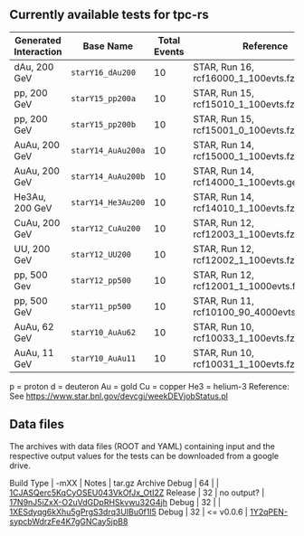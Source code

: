 ## Currently available tests for tpc-rs

Generated Interaction | Base Name          | Total Events | Reference
---                   | ---                | ---          | ---
dAu, 200 GeV          | `starY16_dAu200`   | 10           | STAR, Run 16, rcf16000_1_100evts.fzd
pp, 200 GeV           | `starY15_pp200a`   | 10           | STAR, Run 15, rcf15010_1_100evts.fzd
pp, 200 GeV           | `starY15_pp200b`   | 10           | STAR, Run 15, rcf15001_0_100evts.fzd
AuAu, 200 GeV         | `starY14_AuAu200a` | 10           | STAR, Run 14, rcf15000_1_100evts.fzd
AuAu, 200 GeV         | `starY14_AuAu200b` | 10           | STAR, Run 14, rcf14000_1_100evts.geant.root
He3Au, 200 GeV        | `starY14_He3Au200` | 10           | STAR, Run 14, rcf14010_1_100evts.fzd
CuAu, 200 GeV         | `starY12_CuAu200`  | 10           | STAR, Run 12, rcf12003_1_100evts.fzd
UU, 200 GeV           | `starY12_UU200`    | 10           | STAR, Run 12, rcf12002_1_100evts.fzd
pp, 500 Gev           | `starY12_pp500`    | 10           | STAR, Run 12, rcf12001_1_1000evts.fzd
pp, 500 GeV           | `starY11_pp500`    | 10           | STAR, Run 11, rcf10100_90_4000evts_minb.fzd
AuAu, 62 GeV          | `starY10_AuAu62`   | 10           | STAR, Run 10, rcf10033_1_100evts.fzd
AuAu, 11 GeV          | `starY10_AuAu11`   | 10           | STAR, Run 10, rcf10031_1_100evts.fzd

p = proton
d = deuteron
Au = gold
Cu = copper
He3 = helium-3
Reference: See https://www.star.bnl.gov/devcgi/weekDEVjobStatus.pl

## Data files

The archives with data files (ROOT and YAML) containing input and the respective
output values for the tests can be downloaded from a google drive.

Build Type | -mXX | Notes      | tar.gz Archive
Debug      | 64   |            | [1CJASQerc5KqCyOSEU043VkOfJx_OtI2Z](https://drive.google.com/open?id=1CJASQerc5KqCyOSEU043VkOfJx_OtI2Z)
Release    | 32   | no output? | [17N9nJ5iZxX-O2uVdGDpRHSkvwu32G4jh](https://drive.google.com/open?id=17N9nJ5iZxX-O2uVdGDpRHSkvwu32G4jh)
Debug      | 32   |            | [1XESdyqg6kXhu5gPrgS3drq3UIBu0f1l5](https://drive.google.com/open?id=1XESdyqg6kXhu5gPrgS3drq3UIBu0f1l5)
Debug      | 32   | <= v0.0.6  | [1Y2qPEN-sypcbWdrzFe4K7gGNCay5jpB8](https://drive.google.com/open?id=1Y2qPEN-sypcbWdrzFe4K7gGNCay5jpB8)
